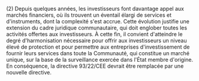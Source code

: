 (2) Depuis quelques années, les investisseurs font davantage appel aux marchés financiers, où ils trouvent un éventail élargi de services et d'instruments, dont la complexité s'est accrue. Cette évolution justifie une extension du cadre juridique communautaire, qui doit englober toutes les activités offertes aux investisseurs. À cette fin, il convient d'atteindre le degré d'harmonisation nécessaire pour offrir aux investisseurs un niveau élevé de protection et pour permettre aux entreprises d'investissement de fournir leurs services dans toute la Communauté, qui constitue un marché unique, sur la base de la surveillance exercée dans l'État membre d'origine. En conséquence, la directive 93/22/CEE devrait être remplacée par une nouvelle directive.